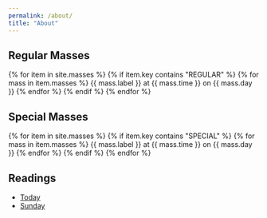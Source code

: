 ```yaml
---
permalink: /about/
title: "About"
---
```



## Regular Masses

{% for item in site.masses %}
    {% if item.key contains "REGULAR" %}
        {% for mass in item.masses %}
            {{ mass.label }} at {{ mass.time }} on {{ mass.day }}
        {% endfor %}
    {% endif %}
{% endfor %}

## Special Masses

{% for item in site.masses %}
    {% if item.key contains "SPECIAL" %}
        {% for mass in item.masses %}
            {{ mass.label }} at {{ mass.time }} on {{ mass.day }}
        {% endfor %}
    {% endif %}
{% endfor %}

## Readings
- [Today](/readings/today/)
- [Sunday](/readings/sunday/)